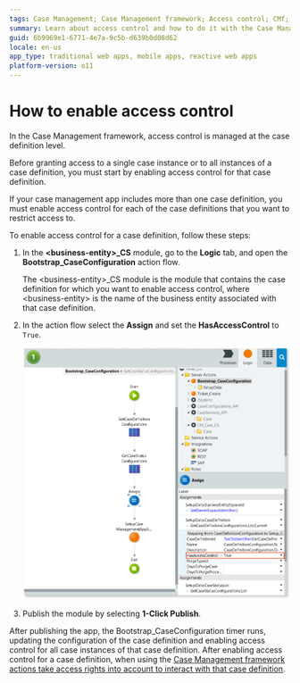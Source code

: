 ```yaml
---
tags: Case Management; Case Management framework; Access control; CMf; AC;
summary: Learn about access control and how to do it with the Case Management framework.
guid: 6b9969e1-6771-4e7a-9c5b-d639b0d08d62
locale: en-us
app_type: traditional web apps, mobile apps, reactive web apps
platform-version: o11
---
```


# How to enable access control

In the Case Management framework, access control is managed at the case definition level.

Before granting access to a single case instance or to all instances of a case definition, you must start by enabling access control for that case definition.

If your case management app includes more than one case definition, you must enable access control for each of the case definitions that you want to restrict access to.

To enable access control for a case definition, follow these steps:

1. In the **&lt;business-entity&gt;_CS** module, go to the **Logic** tab, and open the **Bootstrap_CaseConfiguration** action flow.

    <div class="info" markdown="1">

    The &lt;business-entity&gt;_CS module is the module that contains the case definition for which you want to enable access control, where &lt;business-entity&gt; is the name of the business entity associated with that case definition.

    </div>

1. In the action flow select the **Assign** and set the **HasAccessControl** to `True`.

    ![Has Access Control](images/enable-access-con-ss.png?width=600)

1. Publish the module by selecting **1-Click Publish**.

After publishing the app, the Bootstrap_CaseConfiguration timer runs, updating the configuration of the case definition and enabling access control for all case instances of that case definition. After enabling access control for a case definition, when using the [Case Management framework actions take access rights into account to interact with that case definition](permission-actions-ac.md).
